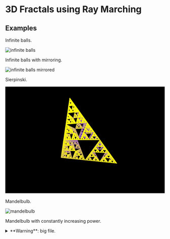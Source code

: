 # 3D Fractals using Ray Marching

## Examples

Infinite balls.

![infinite balls](videos/balls0.gif)

Infinite balls with mirroring.

![infinite balls mirrored](videos/balls1.gif)

Sierpinski.

![sierpinski](videos/sierpinski.gif)

Mandelbulb.

![mandelbulb](videos/mandelbulb_rotate.gif)

Mandelbulb with constantly increasing power.

<details>
  <summary>**Warning**: big file.</summary> 
  
  ![mandelbulb dynamic](videos/mandelbulb_dynamic.gif)

</details>
